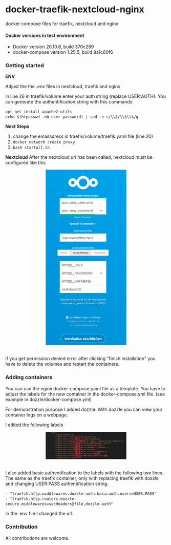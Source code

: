# docker-traefik-nextcloud-nginx
docker compose files for traefik, nextcloud and nginx

#### Docker versions in test environment

- Docker version 20.10.6, build 370c289
- docker-compose version 1.25.5, build 8a1c60f6

### Getting started

**ENV**

Adjust the the .env files in nextcloud, traefik and  nginx

in line 26 in traefik/volume enter your auth string (replace USER:AUTH). You can generate the authentification string with this commands:
```
apt-get install apache2-utils
echo $(htpasswd -nb user password) | sed -e s/\\$/\\$\\$/g
```

**Next Steps**
1. change the emailadress in traefik/volume/traefik.yaml file (line 20)
2. ```docker network create proxy```
3. ```bash startall.sh``` 

**Nextcloud**
After the nextcloud url has been called, nextcloud must be configured like this
<p align="center">
    <img src="/nextcloud.png" width="50%">
    <br/><br/>
</p>

if you get permission denied error after clicking "finish installation" you have to delete the volumes and restart the containers. 

### Adding containers
You can use the nginx docker-compose.yaml file as a template. 
You have to adjust the labels for the new container in the docker-compose.yml file. (see example in dozzle/docker-compose.yml)

For demonstration purpose I added dozzle. With dozzle you can view your container logs on a webpage.

I edited the following labels
<p align="center">
    <img src="/add_containers.png" width="50%">
    <br/><br/>
</p>

I also added basic authentifcation to the labels with the following two lines. The same as the traefik container, only with replacing traefik with dozzle and changing USER:PASS authentification string.

```
- "traefik.http.middlewares.dozzle-auth.basicauth.users=USER:PASS"
- "traefik.http.routers.dozzle-secure.middlewares=secHeaders@file,dozzle-auth"
```

In the .env file I changed the url. 

### Contribution
All contributions are welcome.
